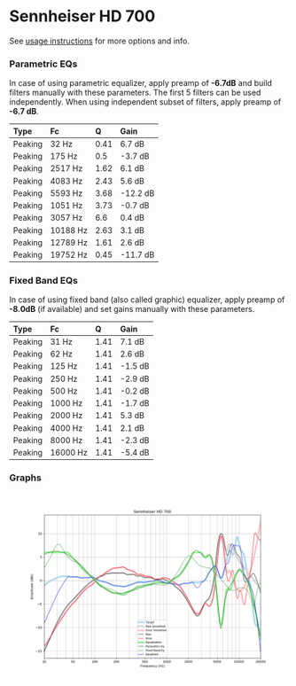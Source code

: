 # Sennheiser HD 700
See [usage instructions](https://github.com/jaakkopasanen/AutoEq#usage) for more options and info.

### Parametric EQs
In case of using parametric equalizer, apply preamp of **-6.7dB** and build filters manually
with these parameters. The first 5 filters can be used independently.
When using independent subset of filters, apply preamp of **-6.7 dB**.

| Type    | Fc       |    Q | Gain     |
|:--------|:---------|:-----|:---------|
| Peaking | 32 Hz    | 0.41 | 6.7 dB   |
| Peaking | 175 Hz   | 0.5  | -3.7 dB  |
| Peaking | 2517 Hz  | 1.62 | 6.1 dB   |
| Peaking | 4083 Hz  | 2.43 | 5.6 dB   |
| Peaking | 5593 Hz  | 3.68 | -12.2 dB |
| Peaking | 1051 Hz  | 3.73 | -0.7 dB  |
| Peaking | 3057 Hz  | 6.6  | 0.4 dB   |
| Peaking | 10188 Hz | 2.63 | 3.1 dB   |
| Peaking | 12789 Hz | 1.61 | 2.6 dB   |
| Peaking | 19752 Hz | 0.45 | -11.7 dB |

### Fixed Band EQs
In case of using fixed band (also called graphic) equalizer, apply preamp of **-8.0dB**
(if available) and set gains manually with these parameters.

| Type    | Fc       |    Q | Gain    |
|:--------|:---------|:-----|:--------|
| Peaking | 31 Hz    | 1.41 | 7.1 dB  |
| Peaking | 62 Hz    | 1.41 | 2.6 dB  |
| Peaking | 125 Hz   | 1.41 | -1.5 dB |
| Peaking | 250 Hz   | 1.41 | -2.9 dB |
| Peaking | 500 Hz   | 1.41 | -0.2 dB |
| Peaking | 1000 Hz  | 1.41 | -1.7 dB |
| Peaking | 2000 Hz  | 1.41 | 5.3 dB  |
| Peaking | 4000 Hz  | 1.41 | 2.1 dB  |
| Peaking | 8000 Hz  | 1.41 | -2.3 dB |
| Peaking | 16000 Hz | 1.41 | -5.4 dB |

### Graphs
![](./Sennheiser%20HD%20700.png)